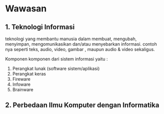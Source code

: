 # Wawasan

## 1. Teknologi Informasi

 teknologi yang membantu manusia dalam membuat, mengubah, menyimpan, mengomunikasikan dan/atau menyebarkan informasi. contoh nya seperti teks, audio, video, gambar , maupun audio & video sekaligus.
 
Komponen komponen dari sistem informasi yaitu :
  1. Perangkat lunak (software sistem/aplikasi)
  2. Perangkat keras
  3. Fireware
  4. Infoware
  5. Brainware

## 2. Perbedaan Ilmu Komputer dengan Informatika
